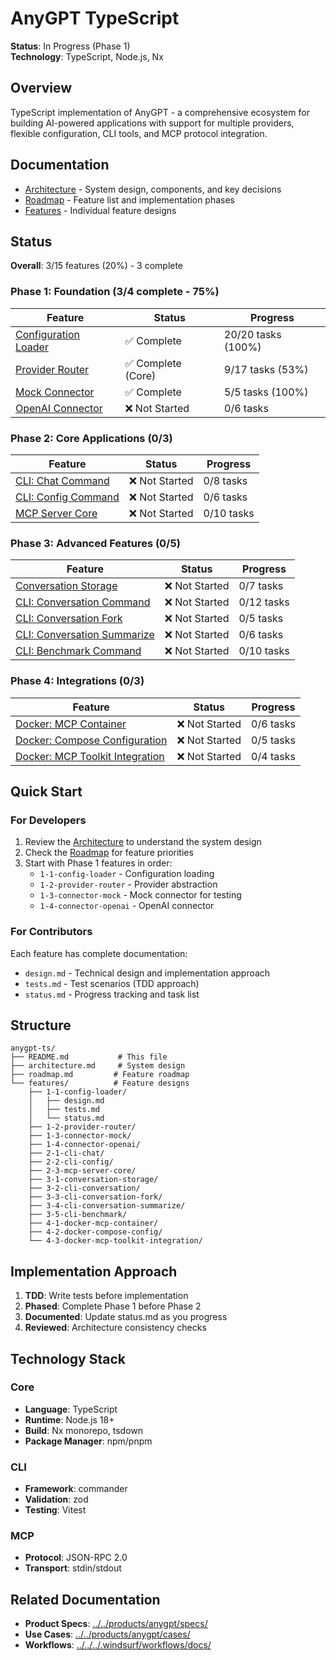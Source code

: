 # AnyGPT TypeScript

**Status**: In Progress (Phase 1)  
**Technology**: TypeScript, Node.js, Nx

## Overview

TypeScript implementation of AnyGPT - a comprehensive ecosystem for building AI-powered applications with support for multiple providers, flexible configuration, CLI tools, and MCP protocol integration.

## Documentation

- [Architecture](./architecture.md) - System design, components, and key decisions
- [Roadmap](./roadmap.md) - Feature list and implementation phases
- [Features](./features/) - Individual feature designs

## Status

**Overall**: 3/15 features (20%) - 3 complete

### Phase 1: Foundation (3/4 complete - 75%)

| Feature                                               | Status                        | Progress           |
| ----------------------------------------------------- | ----------------------------- | ------------------ |
| [Configuration Loader](./features/1-1-config-loader/) | ✅ Complete                   | 20/20 tasks (100%) |
| [Provider Router](./features/1-2-provider-router/)    | ✅ Complete (Core)            | 9/17 tasks (53%)   |
| [Mock Connector](./features/1-3-connector-mock/)      | ✅ Complete                   | 5/5 tasks (100%)   |
| [OpenAI Connector](./features/1-4-connector-openai/)  | ❌ Not Started                | 0/6 tasks          |

### Phase 2: Core Applications (0/3)

| Feature                                            | Status         | Progress   |
| -------------------------------------------------- | -------------- | ---------- |
| [CLI: Chat Command](./features/2-1-cli-chat/)      | ❌ Not Started | 0/8 tasks  |
| [CLI: Config Command](./features/2-2-cli-config/)  | ❌ Not Started | 0/6 tasks  |
| [MCP Server Core](./features/2-3-mcp-server-core/) | ❌ Not Started | 0/10 tasks |

### Phase 3: Advanced Features (0/5)

| Feature                                                                   | Status         | Progress   |
| ------------------------------------------------------------------------- | -------------- | ---------- |
| [Conversation Storage](./features/3-1-conversation-storage/)              | ❌ Not Started | 0/7 tasks  |
| [CLI: Conversation Command](./features/3-2-cli-conversation/)             | ❌ Not Started | 0/12 tasks |
| [CLI: Conversation Fork](./features/3-3-cli-conversation-fork/)           | ❌ Not Started | 0/5 tasks  |
| [CLI: Conversation Summarize](./features/3-4-cli-conversation-summarize/) | ❌ Not Started | 0/6 tasks  |
| [CLI: Benchmark Command](./features/3-5-cli-benchmark/)                   | ❌ Not Started | 0/10 tasks |

### Phase 4: Integrations (0/3)

| Feature                                                                           | Status         | Progress  |
| --------------------------------------------------------------------------------- | -------------- | --------- |
| [Docker: MCP Container](./features/4-1-docker-mcp-container/)                     | ❌ Not Started | 0/6 tasks |
| [Docker: Compose Configuration](./features/4-2-docker-compose-config/)            | ❌ Not Started | 0/5 tasks |
| [Docker: MCP Toolkit Integration](./features/4-3-docker-mcp-toolkit-integration/) | ❌ Not Started | 0/4 tasks |

## Quick Start

### For Developers

1. Review the [Architecture](./architecture.md) to understand the system design
2. Check the [Roadmap](./roadmap.md) for feature priorities
3. Start with Phase 1 features in order:
   - `1-1-config-loader` - Configuration loading
   - `1-2-provider-router` - Provider abstraction
   - `1-3-connector-mock` - Mock connector for testing
   - `1-4-connector-openai` - OpenAI connector

### For Contributors

Each feature has complete documentation:

- `design.md` - Technical design and implementation approach
- `tests.md` - Test scenarios (TDD approach)
- `status.md` - Progress tracking and task list

## Structure

```
anygpt-ts/
├── README.md           # This file
├── architecture.md     # System design
├── roadmap.md         # Feature roadmap
└── features/          # Feature designs
    ├── 1-1-config-loader/
    │   ├── design.md
    │   ├── tests.md
    │   └── status.md
    ├── 1-2-provider-router/
    ├── 1-3-connector-mock/
    ├── 1-4-connector-openai/
    ├── 2-1-cli-chat/
    ├── 2-2-cli-config/
    ├── 2-3-mcp-server-core/
    ├── 3-1-conversation-storage/
    ├── 3-2-cli-conversation/
    ├── 3-3-cli-conversation-fork/
    ├── 3-4-cli-conversation-summarize/
    ├── 3-5-cli-benchmark/
    ├── 4-1-docker-mcp-container/
    ├── 4-2-docker-compose-config/
    └── 4-3-docker-mcp-toolkit-integration/
```

## Implementation Approach

1. **TDD**: Write tests before implementation
2. **Phased**: Complete Phase 1 before Phase 2
3. **Documented**: Update status.md as you progress
4. **Reviewed**: Architecture consistency checks

## Technology Stack

### Core

- **Language**: TypeScript
- **Runtime**: Node.js 18+
- **Build**: Nx monorepo, tsdown
- **Package Manager**: npm/pnpm

### CLI

- **Framework**: commander
- **Validation**: zod
- **Testing**: Vitest

### MCP

- **Protocol**: JSON-RPC 2.0
- **Transport**: stdin/stdout

## Related Documentation

- **Product Specs**: [../../products/anygpt/specs/](../../products/anygpt/specs/)
- **Use Cases**: [../../products/anygpt/cases/](../../products/anygpt/cases/)
- **Workflows**: [../../../.windsurf/workflows/docs/](../../../.windsurf/workflows/docs/)
